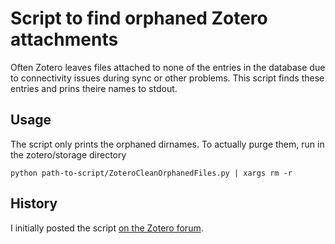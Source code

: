 # Script to find orphaned Zotero attachments
Often Zotero leaves files attached to none of the entries in the database due to connectivity issues during sync or other problems. This script finds these entries and prins theire names to stdout.

## Usage
The script only prints the orphaned dirnames. To actually purge them, run in the zotero/storage directory

`python path-to-script/ZoteroCleanOrphanedFiles.py | xargs rm -r`

## History
I initially posted the script [on the Zotero forum](https://forums.zotero.org/discussion/comment/215096/#Comment_215096).
